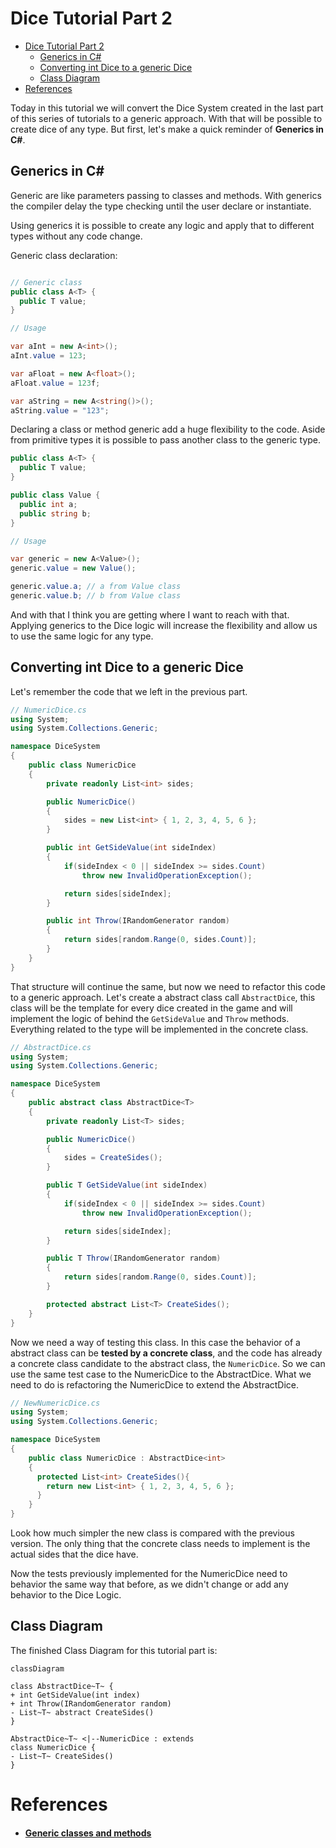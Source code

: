 # Dice Tutorial Part 2

- [Dice Tutorial Part 2](#dice-tutorial-part-2)
  - [Generics in C#](#generics-in-c)
  - [Converting int Dice to a generic Dice](#converting-int-dice-to-a-generic-dice)
  - [Class Diagram](#class-diagram)
- [References](#references)

Today in this tutorial we will convert the Dice System created in the last part of this series of tutorials to a generic approach. With that will be possible to create dice of any type. But first, let's make a quick reminder of **Generics in C#**.

## Generics in C#

Generic are like parameters passing to classes and methods. With generics the compiler delay the type checking until the user declare or instantiate.

Using generics it is possible to create any logic and apply that to different types without any code change.

Generic class declaration:

```c#

// Generic class
public class A<T> {
  public T value;
}

// Usage

var aInt = new A<int>();
aInt.value = 123;

var aFloat = new A<float>();
aFloat.value = 123f;

var aString = new A<string()>();
aString.value = "123";
```

Declaring a class or method generic add a huge flexibility to the code. Aside from primitive types it is possible to pass another class to the generic type.

```c#
public class A<T> {
  public T value;
}

public class Value {
  public int a;
  public string b;
}

// Usage

var generic = new A<Value>();
generic.value = new Value();

generic.value.a; // a from Value class
generic.value.b; // b from Value class
```

And with that I think you are getting where I want to reach with that. Applying generics to the Dice logic will increase the flexibility and allow us to use the same logic for any type.

## Converting int Dice to a generic Dice

Let's remember the code that we left in the previous part.

```c#
// NumericDice.cs
using System;
using System.Collections.Generic;

namespace DiceSystem
{
    public class NumericDice
    {
        private readonly List<int> sides;

        public NumericDice()
        {
            sides = new List<int> { 1, 2, 3, 4, 5, 6 };
        }

        public int GetSideValue(int sideIndex)
        {
            if(sideIndex < 0 || sideIndex >= sides.Count)
                throw new InvalidOperationException();

            return sides[sideIndex];
        }

        public int Throw(IRandomGenerator random)
        {
            return sides[random.Range(0, sides.Count)];
        }
    }
}
```

That structure will continue the same, but now we need to refactor this code to a generic approach. Let's create a abstract class call `AbstractDice`, this class will be the template for every dice created in the game and will implement the logic of behind the `GetSideValue` and `Throw` methods. Everything related to the type will be implemented in the concrete class.

```c#
// AbstractDice.cs
using System;
using System.Collections.Generic;

namespace DiceSystem
{
    public abstract class AbstractDice<T>
    {
        private readonly List<T> sides;

        public NumericDice()
        {
            sides = CreateSides();
        }

        public T GetSideValue(int sideIndex)
        {
            if(sideIndex < 0 || sideIndex >= sides.Count)
                throw new InvalidOperationException();

            return sides[sideIndex];
        }

        public T Throw(IRandomGenerator random)
        {
            return sides[random.Range(0, sides.Count)];
        }

        protected abstract List<T> CreateSides();
    }
}
```

Now we need a way of testing this class. In this case the behavior of a abstract class can be **tested by a concrete class**, and the code has already a concrete class candidate to the abstract class, the `NumericDice`. So we can use the same test case to the NumericDice to the AbstractDice. What we need to do is refactoring the NumericDice to extend the AbstractDice.

```c#
// NewNumericDice.cs
using System;
using System.Collections.Generic;

namespace DiceSystem
{
    public class NumericDice : AbstractDice<int>
    {
      protected List<int> CreateSides(){
        return new List<int> { 1, 2, 3, 4, 5, 6 };
      }
    }
}
```

Look how much simpler the new class is compared with the previous version. The only thing that the concrete class needs to implement is the actual sides that the dice have.

Now the tests previously implemented for the NumericDice need to behavior the same way that before, as we didn't change or add any behavior to the Dice Logic.

## Class Diagram

The finished Class Diagram for this tutorial part is:

```mermaid
classDiagram

class AbstractDice~T~ {
+ int GetSideValue(int index)
+ int Throw(IRandomGenerator random)
- List~T~ abstract CreateSides()
}

AbstractDice~T~ <|--NumericDice : extends
class NumericDice {
- List~T~ CreateSides()
}
```

# References

- #### [Generic classes and methods](https://docs.microsoft.com/pt-br/dotnet/csharp/fundamentals/types/generics)